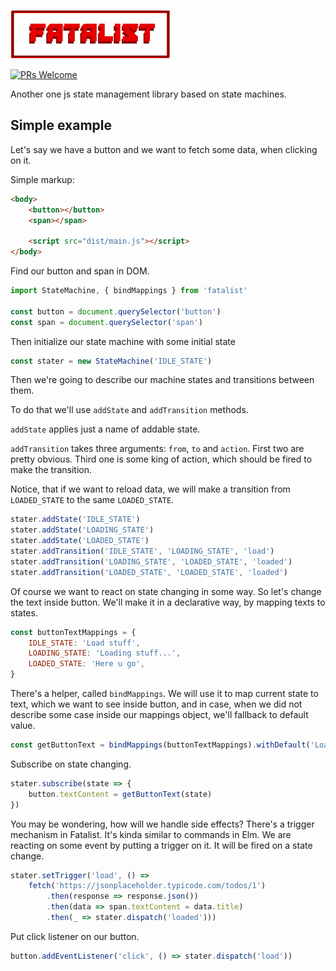 ![](fatalist-logo.png)

[![PRs Welcome](https://img.shields.io/badge/PRs-welcome-brightgreen.svg?style=flat-square)](http://makeapullrequest.com)

Another one js state management library based on state machines.

## Simple example

Let's say we have a button and we want to fetch some data, when clicking on it.

Simple markup:

```html
<body>
    <button></button>
    <span></span>

    <script src="dist/main.js"></script>
</body>
```

Find our button and span in DOM.

```javascript
import StateMachine, { bindMappings } from 'fatalist'

const button = document.querySelector('button')
const span = document.querySelector('span')
```

Then initialize our state machine with some initial state
```javascript
const stater = new StateMachine('IDLE_STATE')
```

Then we're going to describe our machine states and transitions between them.

To do that we'll use `addState` and `addTransition` methods.

`addState` applies just a name of addable state.

`addTransition` takes three arguments: `from`, `to` and `action`. First two are pretty obvious. Third one is some king of action, which should be fired to make the transition.

Notice, that if we want to reload data, we will make a transition from ```LOADED_STATE``` to the same ```LOADED_STATE```.
```javascript
stater.addState('IDLE_STATE')
stater.addState('LOADING_STATE')
stater.addState('LOADED_STATE')
stater.addTransition('IDLE_STATE', 'LOADING_STATE', 'load')
stater.addTransition('LOADING_STATE', 'LOADED_STATE', 'loaded')
stater.addTransition('LOADED_STATE', 'LOADED_STATE', 'loaded')
```
Of course we want to react on state changing in some way. So let's change the text inside button. We'll make it in a declarative way, by mapping texts to states.
```javascript
const buttonTextMappings = {
    IDLE_STATE: 'Load stuff',
    LOADING_STATE: 'Loading stuff...',
    LOADED_STATE: 'Here u go',
}
```

There's a helper, called ```bindMappings```. We will use it to map current state to text, which we want to see inside button, and in case, when we did not describe some case inside our mappings object, we'll fallback to default value.
```javascript
const getButtonText = bindMappings(buttonTextMappings).withDefault('Load stuff')
```
Subscribe on state changing. 
```javascript
stater.subscribe(state => {
    button.textContent = getButtonText(state)
})
```

You may be wondering, how will we handle side effects? There's a trigger mechanism in Fatalist. It's kinda similar to commands in Elm. We are reacting on some event by putting a trigger on it. It will be fired on a state change.
```javascript
stater.setTrigger('load', () =>
    fetch('https://jsonplaceholder.typicode.com/todos/1')
        .then(response => response.json())
        .then(data => span.textContent = data.title)
        .then(_ => stater.dispatch('loaded')))
```

Put click listener on our button.
```javascript
button.addEventListener('click', () => stater.dispatch('load'))
```
